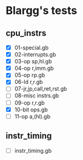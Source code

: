 # Blargg's tests
## cpu_instrs

- [x] 01-special.gb
- [x] 02-interrupts.gb
- [x] 03-op sp,hl.gb
- [x] 04-op r,imm.gb
- [x] 05-op rp.gb
- [x] 06-ld r,r.gb
- [ ] 07-jr,jp,call,ret,rst.gb
- [ ] 08-misc instrs.gb
- [ ] 09-op r,r.gb
- [x] 10-bit ops.gb
- [ ] 11-op a,(hl).gb

## instr_timing

- [ ] instr_timing.gb